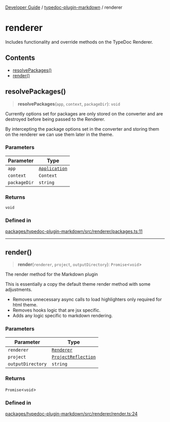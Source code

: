 [Developer Guide](../../README.md) / [typedoc-plugin-markdown](../README.md) / renderer

# renderer

Includes functionality and override methods on the TypeDoc Renderer.

## Contents

* [resolvePackages()](#resolvepackages)
* [render()](#render)

## resolvePackages()

> **resolvePackages**(`app`, `context`, `packageDir`): `void`

Currently options set for packages are only stored on the converter and are destroyed before being passed to the Renderer.

By intercepting the package options set in the converter and storing them on the renderer we can use them later in the theme.

### Parameters

| Parameter    | Type                                                              |
| ------------ | ----------------------------------------------------------------- |
| `app`        | [`Application`](https://typedoc.org/api/classes/Application.html) |
| `context`    | `Context`                                                         |
| `packageDir` | `string`                                                          |

### Returns

`void`

### Defined in

[packages/typedoc-plugin-markdown/src/renderer/packages.ts:11](https://github.com/typedoc2md/typedoc-plugin-markdown/blob/main/packages/typedoc-plugin-markdown/src/renderer/packages.ts#L11)

***

## render()

> **render**(`renderer`, `project`, `outputDirectory`): `Promise`\<`void`>

The render method for the Markdown plugin

This is essentially a copy the default theme render method with some adjustments.

* Removes unnecessary async calls to load highlighters only required for html theme.
* Removes hooks logic that are jsx specific.
* Adds any logic specific to markdown rendering.

### Parameters

| Parameter         | Type                                                                                 |
| ----------------- | ------------------------------------------------------------------------------------ |
| `renderer`        | [`Renderer`](https://typedoc.org/api/classes/Renderer.html)                          |
| `project`         | [`ProjectReflection`](https://typedoc.org/api/classes/Models.ProjectReflection.html) |
| `outputDirectory` | `string`                                                                             |

### Returns

`Promise`\<`void`>

### Defined in

[packages/typedoc-plugin-markdown/src/renderer/render.ts:24](https://github.com/typedoc2md/typedoc-plugin-markdown/blob/main/packages/typedoc-plugin-markdown/src/renderer/render.ts#L24)
